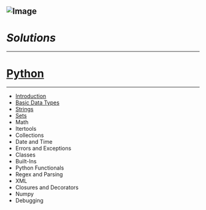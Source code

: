 ![Image](https://blog.hackerrank.com/wp-content/uploads/2018/03/HR-Logo-Main.png)
---
# *Solutions*
---
# [Python](https://www.hackerrank.com/domains/python?badge_type=python&filters%5Bstatus%5D%5B%5D=solved)
---
* [Introduction](https://github.com/SachinHR/Hackerrank_Solution/blob/master/Python/Introduction.py)
* [Basic Data Types](https://github.com/SachinHR/Hackerrank_Solution/blob/master/Python/Basic_Data_Types.py)
* [Strings](https://github.com/SachinHR/Hackerrank_Solution/blob/master/Python/Strings.py)
* [Sets](https://github.com/SachinHR/Hackerrank_Solution/blob/master/Python/Sets.py)
* Math
* Itertools
* Collections
* Date and Time
* Errors and Exceptions
* Classes
* Built-Ins
* Python Functionals
* Regex and Parsing
* XML
* Closures and Decorators
* Numpy
* Debugging

